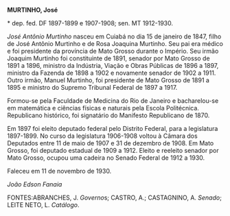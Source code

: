 **MURTINHO, José**

\* dep. fed. DF 1897-1899 e 1907-1908; sen. MT 1912-1930.

*José Antônio Murtinho* nasceu em Cuiabá no dia 15 de janeiro de 1847,
filho de José Antônio Murtinho e de Rosa Joaquina Murtinho. Seu pai era
médico e foi presidente da província de Mato Grosso durante o Império.
Seu irmão Joaquim Murtinho foi constituinte de 1891, senador por Mato
Grosso de 1891 a 1896, ministro da Indústria, Viação e Obras Públicas de
1896 a 1897, ministro da Fazenda de 1898 a 1902 e novamente senador de
1902 a 1911. Outro irmão, Manuel Murtinho, foi presidente de Mato Grosso
de 1891 a 1895 e ministro do Supremo Tribunal Federal de 1897 a 1917.

Formou-se pela Faculdade de Medicina do Rio de Janeiro e bacharelou-se
em matemática e ciências físicas e naturais pela Escola Politécnica.
Republicano histórico, foi signatário do Manifesto Republicano de 1870.

Em 1897 foi eleito deputado federal pelo Distrito Federal, para a
legislatura 1897-1899. No curso da legislatura 1906-1908 voltou à Câmara
dos Deputados entre 11 de maio de 1907 e 31 de dezembro de 1908. Em Mato
Grosso, foi deputado estadual de 1909 a 1912. Eleito e reeleito senador
por Mato Grosso, ocupou uma cadeira no Senado Federal de 1912 a 1930.

Faleceu em 11 de novembro de 1930.

*João Edson Fanaia*

FONTES:ABRANCHES, J. *Governo*s; CASTRO, A.; CASTAGNINO, A. *Senado*;
LEITE NETO, L. *Catálogo*.
